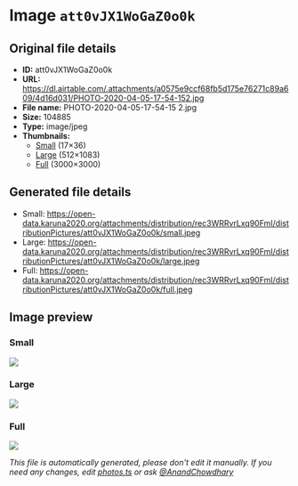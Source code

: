 # Image `att0vJX1WoGaZ0o0k`

## Original file details

- **ID:** att0vJX1WoGaZ0o0k
- **URL:** https://dl.airtable.com/.attachments/a0575e9ccf68fb5d175e76271c89a609/4d16d031/PHOTO-2020-04-05-17-54-152.jpg
- **File name:** PHOTO-2020-04-05-17-54-15 2.jpg
- **Size:** 104885
- **Type:** image/jpeg
- **Thumbnails:**
  - [Small](https://dl.airtable.com/.attachmentThumbnails/2e41e07cf38cd7ed31855e587bbb3aae/ae60b657) (17×36)
  - [Large](https://dl.airtable.com/.attachmentThumbnails/055df027ae1ad5a97fe24e237dce0b8d/606ed735) (512×1083)
  - [Full](https://dl.airtable.com/.attachmentThumbnails/e29a02dd8e4d0d10b606cbb649e2a323/b36a1a73) (3000×3000)

## Generated file details

- Small: https://open-data.karuna2020.org/attachments/distribution/rec3WRRvrLxq90FmI/distributionPictures/att0vJX1WoGaZ0o0k/small.jpeg
- Large: https://open-data.karuna2020.org/attachments/distribution/rec3WRRvrLxq90FmI/distributionPictures/att0vJX1WoGaZ0o0k/large.jpeg
- Full: https://open-data.karuna2020.org/attachments/distribution/rec3WRRvrLxq90FmI/distributionPictures/att0vJX1WoGaZ0o0k/full.jpeg

## Image preview

### Small

![](https://open-data.karuna2020.org/attachments/distribution/rec3WRRvrLxq90FmI/distributionPictures/att0vJX1WoGaZ0o0k/small.jpeg)

### Large

![](https://open-data.karuna2020.org/attachments/distribution/rec3WRRvrLxq90FmI/distributionPictures/att0vJX1WoGaZ0o0k/large.jpeg)

### Full

![](https://open-data.karuna2020.org/attachments/distribution/rec3WRRvrLxq90FmI/distributionPictures/att0vJX1WoGaZ0o0k/full.jpeg)

_This file is automatically generated, please don't edit it manually. If you need any changes, edit [photos.ts](/photos.ts) or ask [@AnandChowdhary](https://github.com/AnandChowdhary)_
